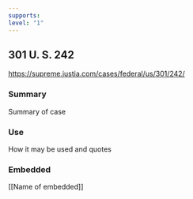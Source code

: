 ```yaml
---
supports: 
level: "1"
---
```

## 301 U. S. 242

https://supreme.justia.com/cases/federal/us/301/242/

### Summary

Summary of case

### Use

How it may be used and quotes

### Embedded

[[Name of embedded]]